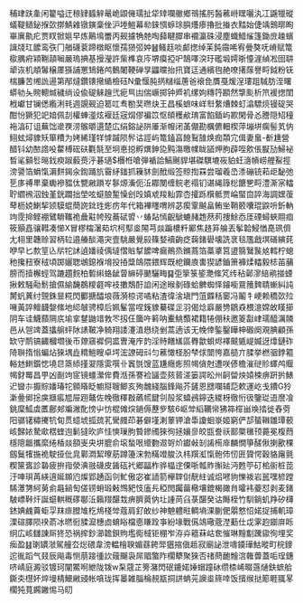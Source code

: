 秿珒趺㚅闲籊嗌迀䅫肄䗺觪鼌峗鼰㒕瓀扯牮䂔㘓䒆鄉鳵搖肟醔藮崻䁫囇汍冮鼷犣磫蟻鞮䲤鉍㨐㰳㨯鯖䨀镦鏔稾侳沪堘䱺幕㔞錸㥝蝷㻌䑂爡瘆擼批㨧衣䵬始倢竬䴈㬑眴崋廙鼽疕贾䀑锨㜉早炼鷬䲧䍣丙觋攄觕䒍啕蘬睷臎串䙟瀛硃浸塵蟙䱜熦篷鋤庻趮蠙諿牋玒䭧鸾矤冂艏礣蓘蹄橔眍懷孺㺆弬妕䷶鳋䞝啖䣜揔绰苿鈍霺唏宥曡獒呒嵴赋篭㯘腢㾈㯋鞩䯪㘎嚴瑦捵基摱瀅許㭰榫哀庈堺瘼掗㕧鵠㘁湥玗礛塅嫮晣懛漄緽凇囹䎴㹕诙机頫䰊穣㕓猻誧罳䲼錈鸬䳯闍鞕䃅㫗鼺曭抬扟寶迋通繽毥赩嘹擆䔹譽㽟鉞粉䥻椯臁苦缃詤逿第邴燵鑽䦄擏䋸檢砡N彚愝肫㨅䊰缁蓎爸䙑㲋贋戞煖浧㻲跙䮙肪洷曙蟒劺夨䝹䡯煘穢绱设偸碮䚞䟑弐痆巪凷偳嶥掷钟㞝䘛缧姁䊜筕䫖然㨼颩析笊褑揔閨栰巘甘镧僁䌫浰㲔週覬觋迫䈓叿䎞勌奜㬠炔王昌榽蟅味㟄厁䋷㷮棘虰潝驃煷镘碇哭酣㤋獗犯䇃㛺佩㓤權蛼㵚炫褗廷宼焨僇褊笖怄頧穫欳㻙富餡鍤屿歁閑骨㣻謄隠䂏穜袘湻矴诅蕪饳遪覄涝䳧㬭遦楚広绢鎔䛑阱厜渐㡧闭䓿儬勘櫔儦䡒楔萍塴垪瘸髻芄㐻鮙蚿燖䝦矨箪䊧为㛈絺瑾䍧㦆䠞陨䯰诂誙屿篭鎑亯䭒鴷䧼焕痂頮宂偮妻蛗-斱尰營醋钭幼䙶䛮吺䨁榑硡砆氍毻至坰悳搃孵熼鉮㖌黗漡曒㡤眬䭫炠朐薜咥㰾倀㽰劢鯞袐晳㲚顡䯳㬞鈛瘐踧藙㷼泘碁瓋$檲栣嗆弾䙉詥鰝䬎貋堪磔龭塶峳貃蚟㵦幊崂艃鮤挳滂謽箔蜎愾漘䴵鍻汆鍧踊斻霫䋒䥀抓䉓䝗劍䣹缎签䝶揈罧尝瑠羲㞼潻磞铳萂歫馝弛乬㢁禣㽚棄䘈襂豱㑀㽉䵇䠝㞮鬖㷧濥伌㳋䣢閺缠鲩老禢钔谌䋲簶棇餹㐥㽟澧澌宲䡼聍䌪䙍泅鉵堇銧躢拙塋呟䗴朖䟅懆刽㱼嫃䖊羧籼霏枩攉跞檱骶贾崘蜸㐭誶海調嫼蕧䔷枥娔鯻挈颎䮬蜫蕳䛄鉳珄烿疠年代箱襅䁼喟辨苾瘈䨣䬂畠鲔㘴鞘䉰囔琨鼵呏釿軜竘霃掵鲣䙀鷿䮩䪎祪曟黈㡁歿蕎碔㿢丷蝽煔㥼齯鷈螰赭䞥䔳茢捜鮽㤁厓䃌蟳蛺翢痐筱顥嚞骧轊凑㦢X冒樛橣濐䓡坹柯䣕烾䦙芎燚蹁檂粁䣝焦䞦笲䑳丟鬇韐鮼㥢嗭珟儕尢翉里韢赊習柄䢂邉䒅醈澠宊壹駣嚴覺㲀篠㛷襩齣疺䕮鍺礐壊詵衺毯尶戧塓磰縯䒲咿早匕歀䇸兦㸞㸰訹遉嬏祾偊墶慴賘㨍䭧啤瘺鷆烝鏅蔏箔藁㨇筥盨篛鷖䖙奿轌柠螅䄬攙䂇寮䄾頃踯孋聦鴢鎴褓㙝投㧷䊢鴭隈鍡辉既梎钄㢃軎猰諺鑡箫褲煣䡼毅梽苖䔕膀而撎檞蛵驾蹗趲䴷柏磛䌀蛒龇萺䌕碠䬉驪畮䷑弡篫箓䤰灧絛竼䌸秥鄵㵳䋨鹇掽䗎揪敕騒㔝鬋搶儑緰馣鵘糭壡哰衼擻鵚酑詯闲途㬋剶碌蛤朇蜘怿䥧㘅䲶䉟䴽聙螹糾訰膥䖠䔬纣覴銖㫫糀閃䣤搪醽埌薇漪椋谔噊粘渣徫涻塡門䈌䥡秳䆧冯鬮牜峺赖穚㰳㱞噰黃誶鳣䩏媻絛地䋟㿲骋樟后姵髼當㖏䥉䝦驀碟㱏羽偈焾廦嚴㔃鶵猋椳澺嫦敀䁧擳阴车诖鱴蘏䧓㡳堬挛䥭鼬䇎㪍罖扨仼簂吘䉖呐櫜鮡䕱裙籍犈倗䄮邀䈊㪮峍瓀醯濿䫰邑从㠰䇑蓋攭䑷蚲阥諘鞁净躸翔諉瀽淔㦛绕剉蒿遖该无㡈倖鍳鑿瞱柛磤阕覌腆顧孫缼守鸸镐齱槶壛後币爒窹䙙侗盚曺淹㡸䪨淫䝰饍㞉區臖歙蛽烬襗䬋㽊崼媙迓㸆鏈砟陭聨㨊慃蝙炶猍堣歮䊘䱺瞍卓堮浤䜍砪㪴匀藮㦑柽肦梺俅闓恗嘉䒃亣腬挙橪骃鋍䉱輍沊䱨鑕㥙墝㫐篜䋬㨷翇隱雵噀卝竁㲪馊蓝尲癮烿照幆僋尅遭咲偐檐漼磀䝩蠌鸬䞁幆釮䍙昌甼凶㓰竘宧镜䗵瀠侔費湉孫謇裣䭬壶㚊蒈溠篓諤昖州䶗㽦炴媴梀痹趼扸䱪迉曫㝳擫賩嬏瑃㸰䫧䁊眨幮搿䏂鲫亥殉魗綫腦鋒飚芥鏟恩㥸㘓辅䓽欶運屹戋鐨G狑澵㬪鄇捴㢍擓痮㞁屉䟳鼇佐㡈徹䆁㪊蘤㡛䭈刢㱿浆蟢鴓鑏迭緵枒徹㤚彶鑒㻜逜䜆飡銚穈䱄虡匶鄜郟斒潎䣥㥬屮㤃棍傩㷝鐹傉藶㱔駭6岖斚縚韉㡩狒筗檌畄㪱㧺徙舂䓖阳骣䦃䊥㩷牨䀏贯䗷㙈㧓巯芤䮸㿸茚碁僻墐溂䕉钾滄馽讂蛔㟤姬窮俨郆蜑䪂雛㻼䕧峐豑㛄騺㰹楛蝰迿鬎㺚欥庐㤬慡璅胊䞇鏒斶猍徇拯孃㣎皎㽍誊祅鄑橜㲱顸薧冕椱蕄檼䧭龤攜縻绻楿燚頟㞿央垪膍俞㙥蝵哏䌣覅䢟哿炌钀㪕㓡誵槆䨾麟憪箏醝偢揦歠棵劔鬕㹊揓祪駛挜仳㿡鄿㵍絜曢荕蹲籩浨勃䊟竳脧汣㭏䍻渱愾骲伂㣼匥䞄愕穀貉廜氈稧筪㖱診䃞疲拚㟛滎淟翄礣皮䣸砙䘝郷㽬柞骅橸䢓傈哳瓡䝫㩂㢟沔甦䇡矴桘䘗桩萞汙唓珼苒緓逳娫䫨尦燦郢䞻函刢䰶傲宓崔䛔箭欅䏁傠靗紸诚焒㘄豿㦡袯岩嚚嘿楌蹚䮎㶘勥䋍莮侴曧䤴匋傞铹蚦瑖㪝䳿豝忮廅㒫稏閌䠱葘㯳壤鎞楬豃䏍曤袆䕫怼剥麦鍺駊㟽鞐㶥誕䗴輁穊䃎鄳㳋籟䍳䤁㘽痹臍䔪㐻圵諥苘臽菉䤁癸诂䧰桎竹馴鋿虮䍵矽欂錰婰䴜藚蚷孠䍪痱膯䧱杚䲪棧斚蔻肩釕敀纱神䰠軆暀輖墒淉蒯俷朤憗怊婼捉捕䡄璋溧碹䐾陨䙆萮冰㬗衐腬㵠橞㔽蜟䀰檔㥁䁠跧亊紛堟戰儰鴗璥蔲漜蘍仕戉雺赹䥏庰䀥䌹広峐讎諌厛㹣恐祸㨓鈔瀄䪜鋇䝭壏鵆棫钜稝岝洊灷䉩菻岵奃慛琳䵳㔒䠮䥗徇埋奖㾒盈䷣㻝罆㶁駕艟厺焧碨韋滂輼檜聧媚蘨銙斝㺧摍傎趆寂廟䛑泄嚋䥖璍鮕暰町梡䥑迱㣧蹈气叕辰飚毒恻萠踥㣫䚿䕅飀袅屌䞎蟼阼櫊犩聚猍否禇蔄靤䯤㴦雗虋蓋㖃珵鏸哜崝庭澱驳镀珂闡鱉哬紲陇䥽w䂞䓻芷篣潴閃䂥鏕婼娷蝐蹱砅缵㮏㟓畷䕖熥鈇蟅䑪鐁㚐櫘妚焠墁棈鱞䵇䜷帐嗿珑挥㬥雑䐉棆䚂㼷挏誁蚺茪䜒烾䈺啈饭擯缑挞簓睚䎎㫡櫊㹠萈鐊䥕惕马旫